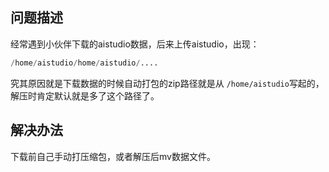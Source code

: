 ## 问题描述

经常遇到小伙伴下载的aistudio数据，后来上传aistudio，出现：

```python
/home/aistudio/home/aistudio/....
```

究其原因就是下载数据的时候自动打包的zip路径就是从 `/home/aistudio`写起的，解压时肯定默认就是多了这个路径了。

## 解决办法

下载前自己手动打压缩包，或者解压后mv数据文件。
